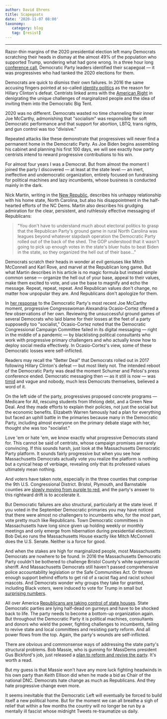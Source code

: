 ```yaml
---
author: David Ehrens
title: Scapegoats
date: '2020-11-07 08:00'
taxonomy:
   category: blog
   tag: [resist]
---
```

---
Razor-thin margins of the 2020 presidential election left many Democrats scratching their heads in dismay at the almost 49% of the population who supported Trump, wondering what had gone wrong. In a three hour long [conference call](https://theintercept.com/2020/11/06/election-biden-democrats-progressives/), Democratic Party leaders identified their scapegoat — it was progressives who had tanked the 2020 elections for them.

Democrats are quick to dismiss their own failures. In 2016 the same accusing fingers pointed at so-called [identity politics](https://www.nytimes.com/2016/11/20/opinion/sunday/the-end-of-identity-liberalism.html) as the reason for Hillary Clinton's defeat. Centrists linked arms with the [American Right](https://townhall.com/columnists/ryanshucard/2020/08/03/identity-politics-is-americas-kryptonite-n2573528) in denigrating the unique challenges of marginalized people and the idea of inviting them into the Democratic Big Tent.

2020 was no different. Democrats wasted no time channeling their inner Joe McCarthy, admonishing that "socialism" was responsible for soft Democratic performance and that support for abortion, LBTQ, trans rights, and gun control was too "divisive."

Repeated attacks like these demonstrate that progressives will never find a permanent home in the Democratic Party. As Joe Biden begins assembling his cabinet and planning his first 100 days, we will see exactly how party centrists intend to reward progressive contributions to his win.

For almost four years I was a Democrat. But from almost the moment I joined the party I discovered — at least at the state level — an inert, ineffective and undemocratic organization, entirely focused on fundraising for political machines and lazy incumbents, whose business is conducted mainly in the dark.

Nick Martin, writing in the [New Republic](https://newrepublic.com/article/160079/north-carolina-2020-election-results-trump-tillis), describes his unhappy relationship with his home state, North Carolina, but also his disappointment in the half-hearted efforts of the NC Dems. Martin also describes his grudging admiration for the clear, persistent, and ruthlessly effective messaging of Republicans:

> "You don't have to understand much about electoral politics to grasp that the Republican Party's ground game in rural North Carolina was leagues beyond whatever slapdash operation the Democratic Party rolled out of the back of the shed. The GOP understood that it wasn't going to pick up enough votes in the state's bluer hubs to beat Biden in the state, so they organized the hell out of their base\..."

Democrats scratch their heads in wonder at evil geniuses like Mitch McConnell and Karl Rove, and marvel at the Republican long game. But what Martin describes in his article is no magic formula but instead simple common sense — organize the hell out of your base, appeal to their values, make them excited to vote, and use the base to magnify and echo the message. Repeat, repeat, repeat. And Republican values don't change, no matter how unpopular they are. And Republicans don't apologize for them.

In [her response](https://thehill.com/homenews/campaign/524805-ocasio-cortez-defends-progressives-from-charges-of-democratic) to the Democratic Party's most recent Joe McCarthy moment, progressive Congresswoman Alexandria Ocasio-Cortez offered a few observations of her own. Reviewing the unsuccessful ground games of several Democrats who laid blame for their losses at the feet of a party supposedly too "socialist," Ocasio-Cortez noted that the Democratic Congressional Campaign Committee failed in its digital messaging — right in the middle of a pandemic — by blacklisting political consultants who work with progressive primary challengers and who actually know how to deploy social media effectively. In Ocasio-Cortez's view, some of these Democratic losses were self-inflicted.

Readers may recall the "Better Deal" that Democrats rolled out in 2017 following Hillary Clinton's defeat — but most likely not. The intended reboot of the Democratic Party was dead the moment Schumer and Pelosi's press conference ended. Democratic messaging then — as it still is now — was [timid](https://www.orlandosentinel.com/opinion/os-ed-better-deal-health-care-democrats-eugene-robinson-20170725-story.html) and vague and nobody, much less Democrats themselves, believed a word of it.

On the left side of the party, progressives proposed concrete programs — Medicare for All, rescuing students from lifelong debt, and a Green New Deal. And they made efforts to explain their policies, not just the social but the economic benefits. Elizabeth Warren famously had a plan for everything but faced an uphill battle in the primaries because many in the Democratic Party, including almost everyone on the primary debate stage with her, thought she was too "socialist."

Love 'em or hate 'em, we know exactly what progressive Democrats stand for. This cannot be said of centrists, whose campaign promises are rarely convincing. If this sounds harsh, just look at the Massachusetts Democratic Party platform. It sounds fairly progressive but when you see how Massachusetts Democrats actually vote you realize the platform is nothing but a cynical heap of verbiage, revealing only that its professed values ultimately mean nothing.

And voters have taken note, especially in the three counties that comprise the 9th U.S. Congressional District. Bristol, Plymouth, and Barnstable counties are [slowly moving from purple to red](https://www.southcoasttoday.com/news/20201105/fall-river-new-bedford-voted-for-trump-more-than-any-other-large-cities-in-massachusetts), and the party's answer to this rightward drift is to accelerate it.

But Democratic failures are also structural, particularly at the state level. If you voted in the September Democratic primaries you may have noticed that there were almost no challengers to incumbents who, for the most part, vote pretty much like Republicans. Town Democratic committees in Massachusetts have long since given up holding weekly or monthly meetings and only emerge from hibernation during presidential elections. Bob DeLeo runs the Massachusetts House exactly like Mitch McConnell does the U.S. Senate. Neither is a force for good.

And when the stakes are high for marginalized people, most Massachusetts Democrats are nowhere to be found. In 2016 the Massachusetts Democratic Party couldn't be bothered to challenge Bristol County's white supremacist sheriff. And Massachusetts Democrats still haven't passed comprehensive police accountability legislation or the Safe Communities Act. Or thrown enough support behind efforts to get rid of a racist flag and racist school mascots. And Democrats wonder why groups they take for granted, including Black voters, were induced to vote for Trump in small but [surprising numbers](https://www.washingtonpost.com/politics/2020/11/02/maxine-waters-clyburn-black-voters/).

All over America [Republicans are taking control of state houses](https://www.reuters.com/article/us-usa-election-states-factbox-idUSKBN27K10W). State Democratic parties are lying half-dead on gurneys and have to be shocked back to life. The party needs to become a bottom-up organization again. But throughout the Democratic Party it is political machines, consultants and donors who wield the power, fighting challenges to incumbents, failing to revive state and local committees and resisting party reform. And all power flows from the top. Again, the party's wounds are self-inflicted.

There are obvious and commonsense ways of addressing the state party's structural problems. Bob Massie, who is gunning for MassDems president Gus Bickford's job, just released a [plan to reform and revive the party](https://mcusercontent.com/b75ea8e2943b1bf5a1f397b67/files/4da51613-a40f-4a21-b2da-deee4b12239b/Bob_Massie_Building_Our_Future_Together_November_2020.01.pdf). It's worth a read.

But my guess is that Massie won't have any more luck fighting headwinds in his own party than Keith Ellison did when he made a bid as Chair of the national DNC. Democrats hate change as much as Republicans. And they hate progressive change even more.

It seems inevitable that the Democratic Left will eventually be forced to build itself a new political home. But for the moment we can all breathe a sigh of relief that within a few months the country will no longer be run by a mentally ill fascist whose midnight Tweets re-traumatize us daily.
